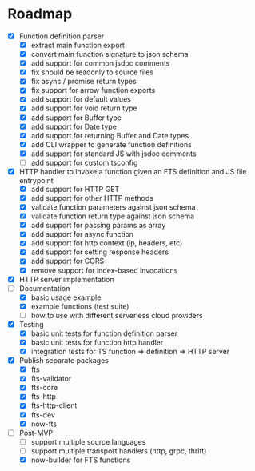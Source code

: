 # Roadmap

- [x] Function definition parser
  - [x] extract main function export
  - [x] convert main function signature to json schema
  - [x] add support for common jsdoc comments
  - [x] fix should be readonly to source files
  - [x] fix async / promise return types
  - [x] fix support for arrow function exports
  - [x] add support for default values
  - [x] add support for void return type
  - [x] add support for Buffer type
  - [x] add support for Date type
  - [x] add support for returning Buffer and Date types
  - [x] add CLI wrapper to generate function definitions
  - [x] add support for standard JS with jsdoc comments
  - [ ] add support for custom tsconfig
- [x] HTTP handler to invoke a function given an FTS definition and JS file entrypoint
  - [x] add support for HTTP GET
  - [x] add support for other HTTP methods
  - [x] validate function parameters against json schema
  - [x] validate function return type against json schema
  - [x] add support for passing params as array
  - [x] add support for async function
  - [x] add support for http context (ip, headers, etc)
  - [x] add support for setting response headers
  - [x] add support for CORS
  - [x] remove support for index-based invocations
- [x] HTTP server implementation
- [ ] Documentation
  - [x] basic usage example
  - [x] example functions (test suite)
  - [ ] how to use with different serverless cloud providers
- [x] Testing
  - [x] basic unit tests for function definition parser
  - [x] basic unit tests for function http handler
  - [x] integration tests for TS function => definition => HTTP server
- [x] Publish separate packages
  - [x] fts
  - [x] fts-validator
  - [x] fts-core
  - [x] fts-http
  - [x] fts-http-client
  - [x] fts-dev
  - [x] now-fts
- [ ] Post-MVP
  - [ ] support multiple source languages
  - [ ] support multiple transport handlers (http, grpc, thrift)
  - [x] now-builder for FTS functions
